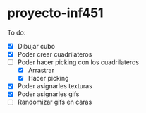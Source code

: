 # proyecto-inf451

To do:
- [x] Dibujar cubo
- [x] Poder crear cuadrilateros
- [ ] Poder hacer picking con los cuadrilateros
    - [x] Arrastrar
    - [x] Hacer picking
- [x] Poder asignarles texturas
- [x] Poder asignarles gifs
- [ ] Randomizar gifs en caras
